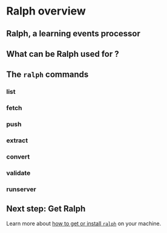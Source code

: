 # Ralph overview

## Ralph, a learning events processor

## What can be Ralph used for ?

## The `ralph` commands

### list

### fetch

### push

### extract

### convert

### validate

### runserver

## Next step: Get Ralph

Learn more about [how to get or install `ralph`](./installation.md) on your machine.